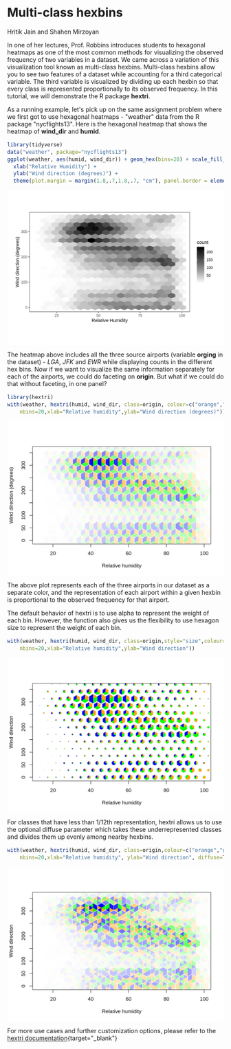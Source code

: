 
# Multi-class hexbins

Hritik Jain and Shahen Mirzoyan



In one of her lectures, Prof. Robbins introduces students to hexagonal heatmaps as one of the most common methods for visualizing the observed frequency of two variables in a dataset. We came across a variation of this visualization tool known as multi-class hexbins. Multi-class hexbins allow you to see two features of a dataset while accounting for a third categorical variable. The third variable is visualized by dividing up each hexbin so that every class is represented proportionally to its observed frequency. In this tutorial, we will demonstrate the R package **hextri**.

As a running example, let's pick up on the same assignment problem where we first got to use hexagonal heatmaps - "weather" data from the R package "nycflights13". Here is the hexagonal heatmap that shows the heatmap of **wind_dir** and **humid**.


```r
library(tidyverse)
data("weather", package="nycflights13")
ggplot(weather, aes(humid, wind_dir)) + geom_hex(bins=20) + scale_fill_gradient(low = "white", high = "black") +
  xlab("Relative Humidity") +
  ylab("Wind direction (degrees)") +
  theme(plot.margin = margin(1.8,.7,1.8,.7, "cm"), panel.border = element_rect(colour = "black", fill=NA), panel.background = element_rect(fill='white', color='white'))
```

<img src="multiclass_hexbin_files/figure-html/unnamed-chunk-3-1.png" width="672" style="display: block; margin: auto;" />

The heatmap above includes all the three source airports (variable **orging** in the dataset) - _LGA_, _JFK_ and _EWR_ while displaying counts in the different hex bins. Now if we want to visualize the same information separately for each of the airports, we could do faceting on **origin**. But what if we could do that without faceting, in one panel?


```r
library(hextri)
with(weather, hextri(humid, wind_dir, class=origin, colour=c("orange","green", "blue"),
    nbins=20,xlab="Relative humidity",ylab="Wind direction (degrees)"))
```

<img src="multiclass_hexbin_files/figure-html/unnamed-chunk-4-1.png" width="672" style="display: block; margin: auto;" />

The above plot represents each of the three airports in our dataset as a separate color, and the representation of each airport within a given hexbin is proportional to the observed frequency for that airport.

The default behavior of hextri is to use alpha to represent the weight of each bin. However, the function also gives us the flexibility to use hexagon size to represent the weight of each bin.


```r
with(weather, hextri(humid, wind_dir, class=origin,style="size",colour=c("orange","green", "blue"),
    nbins=20,xlab="Relative humidity",ylab="Wind direction"))
```

<img src="multiclass_hexbin_files/figure-html/unnamed-chunk-5-1.png" width="672" style="display: block; margin: auto;" />

For classes that have less than 1/12th representation, hextri allows us to use the optional diffuse parameter which takes these underrepresented classes and divides them up evenly among nearby hexbins. 


```r
with(weather, hextri(humid, wind_dir, class=origin,colour=c("orange","green", "blue"),
    nbins=20,xlab="Relative humidity", ylab="Wind direction", diffuse=TRUE))
```

<img src="multiclass_hexbin_files/figure-html/unnamed-chunk-6-1.png" width="672" style="display: block; margin: auto;" />


For more use cases and further customization options, please refer to the [hextri documentation](https://cran.r-project.org/web/packages/hextri/vignettes/hexbin-classes.html){target="_blank"}

